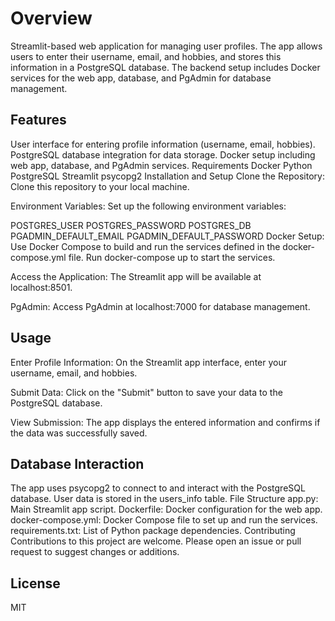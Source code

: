 # Overview
Streamlit-based web application for managing user profiles. The app allows users to enter their username, email, and hobbies, and stores this information in a PostgreSQL database. The backend setup includes Docker services for the web app, database, and PgAdmin for database management.

## Features
User interface for entering profile information (username, email, hobbies).
PostgreSQL database integration for data storage.
Docker setup including web app, database, and PgAdmin services.
Requirements
Docker
Python
PostgreSQL
Streamlit
psycopg2
Installation and Setup
Clone the Repository: Clone this repository to your local machine.

Environment Variables: Set up the following environment variables:

POSTGRES_USER
POSTGRES_PASSWORD
POSTGRES_DB
PGADMIN_DEFAULT_EMAIL
PGADMIN_DEFAULT_PASSWORD
Docker Setup: Use Docker Compose to build and run the services defined in the docker-compose.yml file. Run docker-compose up to start the services.

Access the Application: The Streamlit app will be available at localhost:8501.

PgAdmin: Access PgAdmin at localhost:7000 for database management.

## Usage
Enter Profile Information: On the Streamlit app interface, enter your username, email, and hobbies.

Submit Data: Click on the "Submit" button to save your data to the PostgreSQL database.

View Submission: The app displays the entered information and confirms if the data was successfully saved.

## Database Interaction
The app uses psycopg2 to connect to and interact with the PostgreSQL database.
User data is stored in the users_info table.
File Structure
app.py: Main Streamlit app script.
Dockerfile: Docker configuration for the web app.
docker-compose.yml: Docker Compose file to set up and run the services.
requirements.txt: List of Python package dependencies.
Contributing
Contributions to this project are welcome. Please open an issue or pull request to suggest changes or additions.

## License
MIT

